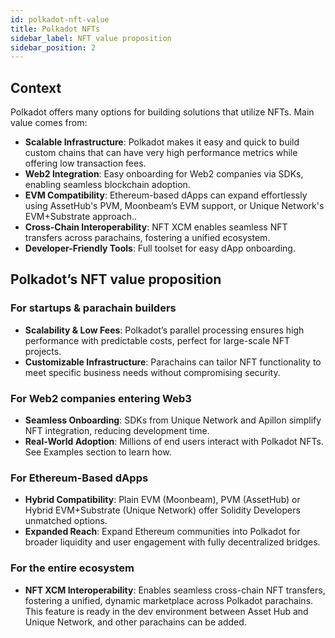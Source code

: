 ```yaml
---
id: polkadot-nft-value
title: Polkadot NFTs
sidebar_label: NFT value proposition
sidebar_position: 2 
---
```


## Context

Polkadot offers many options for building solutions that utilize NFTs. Main value comes from:

- **Scalable Infrastructure**: Polkadot makes it easy and quick to build custom chains that can have very high performance metrics while offering low transaction fees.
- **Web2 Integration**: Easy onboarding for Web2 companies via SDKs, enabling seamless blockchain adoption.
- **EVM Compatibility**: Ethereum-based dApps can expand effortlessly using AssetHub's PVM, Moonbeam’s EVM support, or Unique Network's EVM+Substrate approach..
- **Cross-Chain Interoperability**: NFT XCM enables seamless NFT transfers across parachains, fostering a unified ecosystem.
- **Developer-Friendly Tools**: Full toolset for easy dApp onboarding.

## Polkadot’s NFT value proposition

### For startups & parachain builders

- **Scalability & Low Fees**: Polkadot’s parallel processing ensures high performance with predictable costs, perfect for large-scale NFT projects.
- **Customizable Infrastructure**: Parachains can tailor NFT functionality to meet specific business needs without compromising security.

### For Web2 companies entering Web3

- **Seamless Onboarding**: SDKs from Unique Network and Apillon simplify NFT integration, reducing development time.
- **Real-World Adoption**: Millions of end users interact with Polkadot NFTs. See Examples section to learn how.

### For Ethereum-Based dApps

- **Hybrid Compatibility**: Plain EVM (Moonbeam), PVM (AssetHub) or Hybrid EVM+Substrate (Unique Network) offer Solidity Developers unmatched options.
- **Expanded Reach**: Expand Ethereum communities into Polkadot for broader liquidity and user engagement with fully decentralized bridges.

### For the entire ecosystem

- **NFT XCM Interoperability**: Enables seamless cross-chain NFT transfers, fostering a unified, dynamic marketplace across Polkadot parachains. This feature is ready in the dev environment between Asset Hub and Unique Network, and other parachains can be added.
